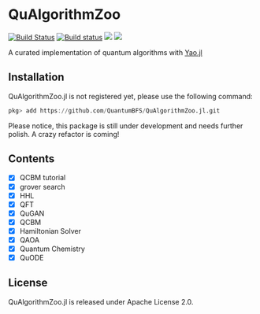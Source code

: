 # QuAlgorithmZoo

[![Build Status](https://travis-ci.org/QuantumBFS/QuAlgorithmZoo.jl.svg?branch=master)](https://travis-ci.org/QuantumBFS/QuAlgorithmZoo.jl)
[![Build status](https://ci.appveyor.com/api/projects/status/wdbroxclvf1nhsen/branch/master?svg=true)](https://ci.appveyor.com/project/Roger-luo/qualgorithmzoo-jl/branch/master)
[![](https://img.shields.io/badge/docs-stable-blue.svg)](https://quantumbfs.github.io/QuAlgorithmZoo.jl/stable/)
[![](https://img.shields.io/badge/docs-latest-blue.svg)](https://quantumbfs.github.io/QuAlgorithmZoo.jl/latest/)

A curated implementation of quantum algorithms with [Yao.jl](https://github.com/QuantumBFS/Yao.jl)

## Installation

QuAlgorithmZoo.jl is not registered yet, please use the following command:

```julia
pkg> add https://github.com/QuantumBFS/QuAlgorithmZoo.jl.git
```

Please notice, this package is still under development and needs further polish. A crazy refactor is coming!

## Contents

- [x] QCBM tutorial
- [x] grover search
- [x] HHL
- [x] QFT
- [x] QuGAN
- [x] QCBM
- [x] Hamiltonian Solver
- [x] QAOA
- [x] Quantum Chemistry
- [x] QuODE

## License

QuAlgorithmZoo.jl is released under Apache License 2.0.
